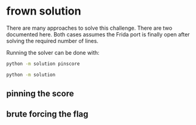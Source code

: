 # frown solution

There are many approaches to solve this challenge. There are two documented here. Both cases assumes the Frida port is finally open after solving the required number of lines.

Running the solver can be done with:

```bash
python -m solution pinscore
```

```bash
python -m solution
```

## pinning the score

## brute forcing the flag
